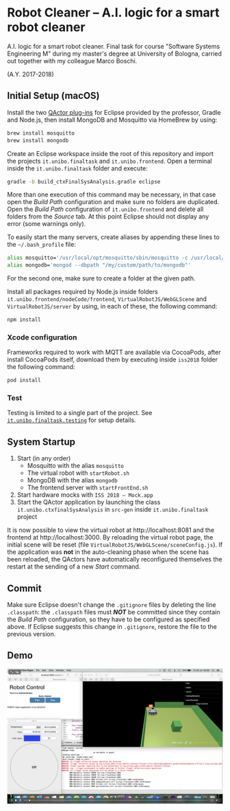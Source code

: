 # Robot Cleaner – A.I. logic for a smart robot cleaner

A.I. logic for a smart robot cleaner. Final task for course "Software Systems Engineering M" during my master's degree at University of Bologna, carried out together with my colleague Marco Boschi.

(A.Y. 2017-2018)

## Initial Setup (macOS)

Install the two [QActor plug-ins](https://github.com/anatali/iss2018/tree/master/it.unibo.issMaterial/plugins) for Eclipse provided by the professor, Gradle and Node.js, then install MongoDB and Mosquitto via HomeBrew by using:

```bash
brew install mosquitto
brew install mongodb
```

Create an Eclipse workspace inside the root of this repository and import the projects `it.unibo.finaltask` and `it.unibo.frontend`. Open a terminal inside the `it.unibo.finaltask` folder and execute:

```bash
gradle -b build_ctxFinalSysAnalysis.gradle eclipse
```

More than one execution of this command may be necessary, in that case open the _Build Path_ configuration and make sure no folders are duplicated. Open the _Build Path_ configuration of `it.unibo.frontend` and delete all folders from the _Source_ tab. At this point Eclipse should not display any error (some warnings only).

To easily start the many servers, create aliases by appending these lines to the `~/.bash_profile` file:

```bash
alias mosquitto='/usr/local/opt/mosquitto/sbin/mosquitto -c /usr/local/etc/mosquitto/mosquitto.conf'
alias mongodb='mongod --dbpath "/my/custom/path/to/mongodb"'
```

For the second one, make sure to create a folder at the given path.

Install all packages required by Node.js inside folders `it.unibo.frontend/nodeCode/frontend`, `VirtualRobotJS/WebGLScene` and `VirtualRobotJS/server` by using, in each of these, the following command:

```bash
npm install
```

### Xcode configuration
Frameworks required to work with MQTT are available via CocoaPods, after install CocoaPods itself, download them by executing inside `iss2018` folder the following command:

```bash
pod install
```

### Test
Testing is limited to a single part of the project. See [`it.unibo.finaltask.testing`](https://github.com/bobcorn/robot-cleaner/tree/master/it.unibo.finaltask.testing) for setup details.

## System Startup

1. Start (in any order)
	- Mosquitto with the alias `mosquitto`
	- The virtual robot with `startRobot.sh`
	- MongoDB with the alias `mongodb`
	- The frontend server with `startFrontEnd.sh`
2. Start hardware mocks with `ISS 2018 – Mock.app`
3. Start the QActor application by launching the class `it.unibo.ctxfinalSysAnalysis` in `src-gen` inside `it.unibo.finaltask` project

It is now possible to view the virtual robot at http://localhost:8081 and the frontend at http://localhost:3000. By reloading the virtual robot page, the initial scene will be reset (file `VirtualRobotJS/WebGLScene/sceneConfig.js`). If the application was **not** in the auto-cleaning phase when the scene has been reloaded, the QActors have automatically reconfigured themselves the restart at the sending of a new *Start* command.

## Commit

Make sure Eclipse doesn't change the  `.gitignore` files by deleting the line `.classpath`: the `.classpath` files must _**NOT**_ be committed since they contain the _Build Path_ configuration, so they have to be configured as specified above. If Eclipse suggests this change in `.gitignore`, restore the file to the previous version.

## Demo

[![Download demo video](https://github.com/bobcorn/robot-cleaner/blob/master/Docs/DemoThumb.png)](https://github.com/bobcorn/robot-cleaner/blob/master/Docs/Demo.mp4)
